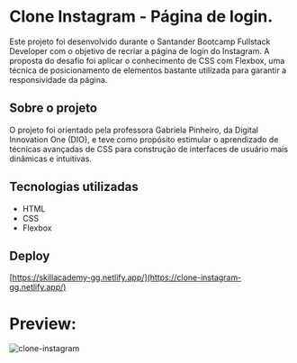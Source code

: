 # Clone Instagram - Página de login.

Este projeto foi desenvolvido durante o Santander Bootcamp Fullstack Developer com o objetivo de recriar a página de login do Instagram. A proposta do desafio foi aplicar o conhecimento de CSS com Flexbox, uma técnica de posicionamento de elementos bastante utilizada para garantir a responsividade da página.

## Sobre o projeto
O projeto foi orientado pela professora Gabriela Pinheiro, da Digital Innovation One (DIO), e teve como propósito estimular o aprendizado de técnicas avançadas de CSS para construção de interfaces de usuário mais dinâmicas e intuitivas.

## Tecnologias utilizadas
- HTML
- CSS
- Flexbox

## Deploy
[https://skillacademy-gg.netlify.app/](https://clone-instagram-gg.netlify.app/)

# Preview:
![clone-instagram](https://user-images.githubusercontent.com/78940661/179611368-8e6803b4-543b-4578-b7be-a2981a2bf5ee.png)
